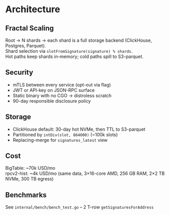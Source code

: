 # Architecture

## Fractal Scaling
Root → N shards → each shard is a full storage backend (ClickHouse, Postgres, Parquet).  
Shard selection via `slotFromSignature(signature) % shards`.  
Hot paths keep shards in-memory; cold paths spill to S3-parquet.

## Security
- mTLS between every service (opt-out via flag)
- JWT or API-key on JSON-RPC surface
- Static binary with no CGO → distroless scratch
- 90-day responsible disclosure policy

## Storage
- ClickHouse default: 30-day hot NVMe, then TTL to S3-parquet
- Partitioned by `intDiv(slot, 864000)` (~100k slots)
- Replacing-merge for `signatures_latest` view

## Cost
BigTable: ~70k USD/mo  
rpcv2-hist: ~4k USD/mo (same data, 3×16-core AMD, 256 GB RAM, 2×2 TB NVMe, 300 TB egress)

## Benchmarks
See `internal/bench/bench_test.go` – 2 T-row `getSignaturesForAddress` 